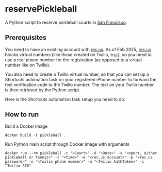 # reservePickleball

A Python script to reserve pickleball courts in [San Francisco](https://www.rec.us/organizations/san-francisco-rec-park). 

## Prerequisites

You need to have an existing account with [rec.us](https://www.rec.us/). As of Feb 2025, [rec.us](https://www.rec.us/) blocks virtual numbers (like those created on Twilio, e.g.), so you need to use a real phone number for the registration (as opposed to a virtual number like on Twilio). 

You also need to create a Twilio virtual number, so that you can set up a Shortcuts automation task on your registered iPhone number to forward the text verification code to the Twilio number. The text on your Twilio number is then retrieved by the Python script.

Here is the Shortcuts automation task setup you need to do: 



## How to run

Build a Docker image
```
docker build -t pickleball .

```
Run Python main script through Docker image with arguments
```
docker run --rm pickleball -c "<Court>" -d "<Date>" -s "<sport, either pickleball or tennis>" -t "<time>" -e "<rec.us account>" -p "<rec.us password>" -n "<Twilio phone number>" -a "<Twilio AuthToken>" -i "Twilio SID"
```


